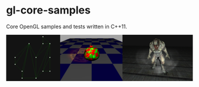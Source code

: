 
# gl-core-samples

Core OpenGL samples and tests written in C++11.

![gl-core-samples](https://raw.githubusercontent.com/glampert/gl-core-samples/master/assets/samples.png "gl-core-samples")

